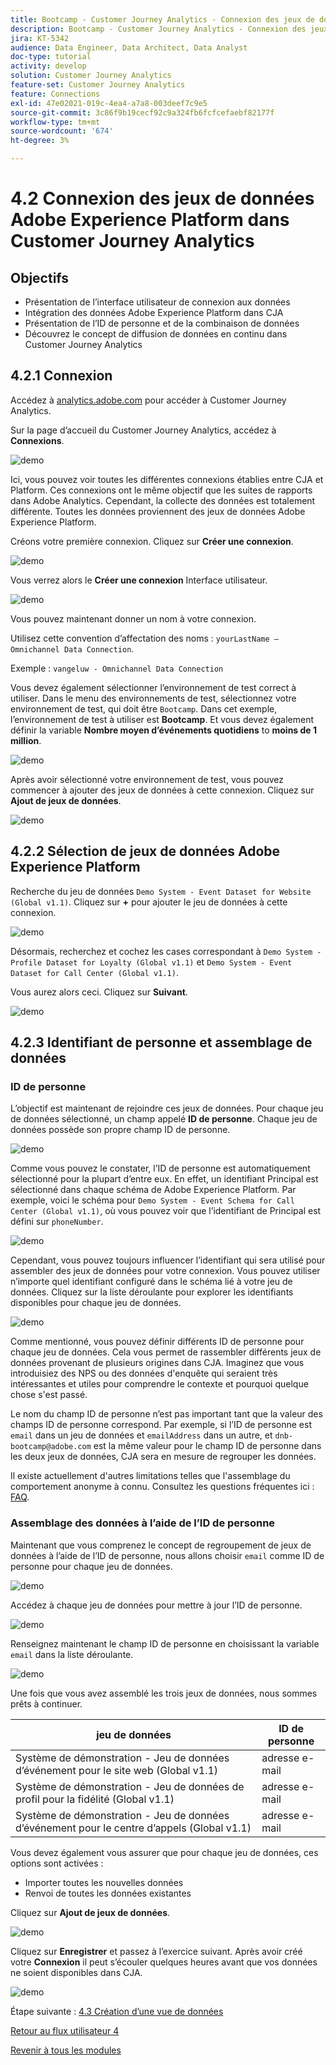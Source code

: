 ```yaml
---
title: Bootcamp - Customer Journey Analytics - Connexion des jeux de données Adobe Experience Platform dans Customer Journey Analytics
description: Bootcamp - Customer Journey Analytics - Connexion des jeux de données Adobe Experience Platform dans Customer Journey Analytics
jira: KT-5342
audience: Data Engineer, Data Architect, Data Analyst
doc-type: tutorial
activity: develop
solution: Customer Journey Analytics
feature-set: Customer Journey Analytics
feature: Connections
exl-id: 47e02021-019c-4ea4-a7a8-003deef7c9e5
source-git-commit: 3c86f9b19cecf92c9a324fb6fcfcefaebf82177f
workflow-type: tm+mt
source-wordcount: '674'
ht-degree: 3%

---
```


# 4.2 Connexion des jeux de données Adobe Experience Platform dans Customer Journey Analytics

## Objectifs

- Présentation de l’interface utilisateur de connexion aux données
- Intégration des données Adobe Experience Platform dans CJA
- Présentation de l’ID de personne et de la combinaison de données
- Découvrez le concept de diffusion de données en continu dans Customer Journey Analytics

## 4.2.1 Connexion

Accédez à [analytics.adobe.com](https://analytics.adobe.com) pour accéder à Customer Journey Analytics.

Sur la page d’accueil du Customer Journey Analytics, accédez à **Connexions**.

![demo](./images/cja2.png)

Ici, vous pouvez voir toutes les différentes connexions établies entre CJA et Platform. Ces connexions ont le même objectif que les suites de rapports dans Adobe Analytics. Cependant, la collecte des données est totalement différente. Toutes les données proviennent des jeux de données Adobe Experience Platform.

Créons votre première connexion. Cliquez sur **Créer une connexion**.

![demo](./images/cja4.png)

Vous verrez alors le **Créer une connexion** Interface utilisateur.

![demo](./images/cja5.png)

Vous pouvez maintenant donner un nom à votre connexion.

Utilisez cette convention d’affectation des noms : `yourLastName – Omnichannel Data Connection`.

Exemple : `vangeluw - Omnichannel Data Connection`

Vous devez également sélectionner l’environnement de test correct à utiliser. Dans le menu des environnements de test, sélectionnez votre environnement de test, qui doit être `Bootcamp`. Dans cet exemple, l’environnement de test à utiliser est **Bootcamp**. Et vous devez également définir la variable **Nombre moyen d’événements quotidiens** to **moins de 1 million**.

![demo](./images/cjasb.png)

Après avoir sélectionné votre environnement de test, vous pouvez commencer à ajouter des jeux de données à cette connexion. Cliquez sur **Ajout de jeux de données**.

![demo](./images/cjasb1.png)

## 4.2.2 Sélection de jeux de données Adobe Experience Platform

Recherche du jeu de données `Demo System - Event Dataset for Website (Global v1.1)`. Cliquez sur **+** pour ajouter le jeu de données à cette connexion.

![demo](./images/cja7.png)

Désormais, recherchez et cochez les cases correspondant à `Demo System - Profile Dataset for Loyalty (Global v1.1)` et `Demo System - Event Dataset for Call Center (Global v1.1)`.

Vous aurez alors ceci. Cliquez sur **Suivant**.

![demo](./images/cja9.png)

## 4.2.3 Identifiant de personne et assemblage de données

### ID de personne

L’objectif est maintenant de rejoindre ces jeux de données. Pour chaque jeu de données sélectionné, un champ appelé **ID de personne**. Chaque jeu de données possède son propre champ ID de personne.

![demo](./images/cja11.png)

Comme vous pouvez le constater, l’ID de personne est automatiquement sélectionné pour la plupart d’entre eux. En effet, un identifiant Principal est sélectionné dans chaque schéma de Adobe Experience Platform. Par exemple, voici le schéma pour `Demo System - Event Schema for Call Center (Global v1.1)`, où vous pouvez voir que l’identifiant de Principal est défini sur `phoneNumber`.

![demo](./images/cja13.png)

Cependant, vous pouvez toujours influencer l’identifiant qui sera utilisé pour assembler des jeux de données pour votre connexion. Vous pouvez utiliser n’importe quel identifiant configuré dans le schéma lié à votre jeu de données. Cliquez sur la liste déroulante pour explorer les identifiants disponibles pour chaque jeu de données.

![demo](./images/cja14.png)

Comme mentionné, vous pouvez définir différents ID de personne pour chaque jeu de données. Cela vous permet de rassembler différents jeux de données provenant de plusieurs origines dans CJA. Imaginez que vous introduisiez des NPS ou des données d&#39;enquête qui seraient très intéressantes et utiles pour comprendre le contexte et pourquoi quelque chose s&#39;est passé.

Le nom du champ ID de personne n’est pas important tant que la valeur des champs ID de personne correspond. Par exemple, si l’ID de personne est `email` dans un jeu de données et `emailAddress` dans un autre, et `dnb-bootcamp@adobe.com` est la même valeur pour le champ ID de personne dans les deux jeux de données, CJA sera en mesure de regrouper les données.

Il existe actuellement d&#39;autres limitations telles que l&#39;assemblage du comportement anonyme à connu. Consultez les questions fréquentes ici : [FAQ](https://experienceleague.adobe.com/docs/analytics-platform/using/cja-overview/cja-faq.html?lang=fr).

### Assemblage des données à l’aide de l’ID de personne

Maintenant que vous comprenez le concept de regroupement de jeux de données à l’aide de l’ID de personne, nous allons choisir `email` comme ID de personne pour chaque jeu de données.

![demo](./images/cja15.png)

Accédez à chaque jeu de données pour mettre à jour l’ID de personne.

![demo](./images/cja12a.png)

Renseignez maintenant le champ ID de personne en choisissant la variable `email` dans la liste déroulante.

![demo](./images/cja17.png)

Une fois que vous avez assemblé les trois jeux de données, nous sommes prêts à continuer.

| jeu de données | ID de personne |
| ----------------- |-------------| 
| Système de démonstration - Jeu de données d’événement pour le site web (Global v1.1) | adresse e-mail |
| Système de démonstration - Jeu de données de profil pour la fidélité (Global v1.1) | adresse e-mail |
| Système de démonstration - Jeu de données d’événement pour le centre d’appels (Global v1.1) | adresse e-mail |

Vous devez également vous assurer que pour chaque jeu de données, ces options sont activées :

- Importer toutes les nouvelles données
- Renvoi de toutes les données existantes

Cliquez sur **Ajout de jeux de données**.

![demo](./images/cja16.png)

Cliquez sur **Enregistrer** et passez à l’exercice suivant.
Après avoir créé votre **Connexion** il peut s’écouler quelques heures avant que vos données ne soient disponibles dans CJA.

![demo](./images/cja20.png)

Étape suivante : [4.3 Création d’une vue de données](./ex3.md)

[Retour au flux utilisateur 4](./uc4.md)

[Revenir à tous les modules](./../../overview.md)
